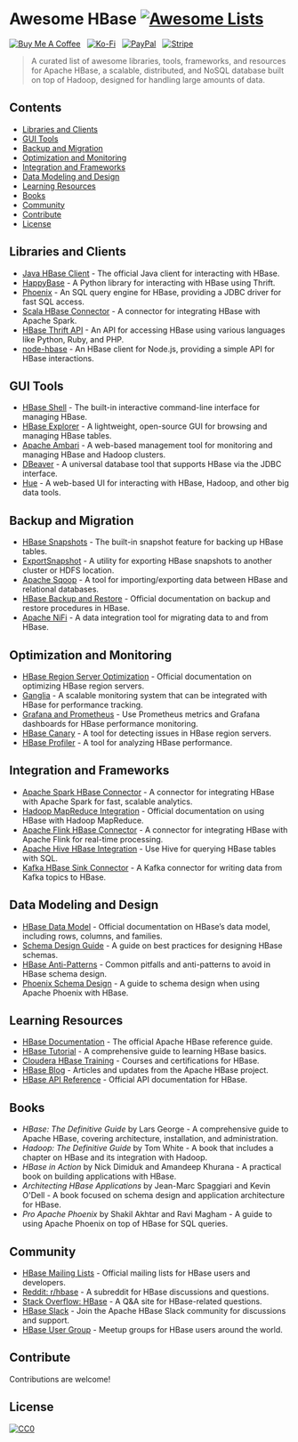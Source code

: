 # Awesome HBase [![Awesome Lists](https://srv-cdn.himpfen.io/badges/awesome-lists/awesomelists-flat.svg)](https://github.com/awesomelistsio/awesome)

[![Buy Me A Coffee](https://srv-cdn.himpfen.io/badges/buymeacoffee/buymeacoffee-flat.svg)](https://tinyurl.com/2h9aktmd) &nbsp; [![Ko-Fi](https://srv-cdn.himpfen.io/badges/kofi/kofi-flat.svg)](https://tinyurl.com/d4xnrptz) &nbsp; [![PayPal](https://srv-cdn.himpfen.io/badges/paypal/paypal-flat.svg)](https://tinyurl.com/mr22naua) &nbsp; [![Stripe](https://srv-cdn.himpfen.io/badges/stripe/stripe-flat.svg)](https://tinyurl.com/e8ymxdw3)

> A curated list of awesome libraries, tools, frameworks, and resources for Apache HBase, a scalable, distributed, and NoSQL database built on top of Hadoop, designed for handling large amounts of data.

## Contents

- [Libraries and Clients](#libraries-and-clients)
- [GUI Tools](#gui-tools)
- [Backup and Migration](#backup-and-migration)
- [Optimization and Monitoring](#optimization-and-monitoring)
- [Integration and Frameworks](#integration-and-frameworks)
- [Data Modeling and Design](#data-modeling-and-design)
- [Learning Resources](#learning-resources)
- [Books](#books)
- [Community](#community)
- [Contribute](#contribute)
- [License](#license)

## Libraries and Clients

- [Java HBase Client](https://hbase.apache.org/book.html#client) - The official Java client for interacting with HBase.
- [HappyBase](https://happybase.readthedocs.io/) - A Python library for interacting with HBase using Thrift.
- [Phoenix](https://phoenix.apache.org/) - An SQL query engine for HBase, providing a JDBC driver for fast SQL access.
- [Scala HBase Connector](https://github.com/hortonworks-spark/shc) - A connector for integrating HBase with Apache Spark.
- [HBase Thrift API](https://hbase.apache.org/book.html#thrift) - An API for accessing HBase using various languages like Python, Ruby, and PHP.
- [node-hbase](https://github.com/adaltas/node-hbase) - An HBase client for Node.js, providing a simple API for HBase interactions.

## GUI Tools

- [HBase Shell](https://hbase.apache.org/book.html#shell) - The built-in interactive command-line interface for managing HBase.
- [HBase Explorer](https://github.com/ssharma/hbase-explorer) - A lightweight, open-source GUI for browsing and managing HBase tables.
- [Apache Ambari](https://ambari.apache.org/) - A web-based management tool for monitoring and managing HBase and Hadoop clusters.
- [DBeaver](https://dbeaver.io/) - A universal database tool that supports HBase via the JDBC interface.
- [Hue](https://gethue.com/) - A web-based UI for interacting with HBase, Hadoop, and other big data tools.

## Backup and Migration

- [HBase Snapshots](https://hbase.apache.org/book.html#ops.snapshots) - The built-in snapshot feature for backing up HBase tables.
- [ExportSnapshot](https://hbase.apache.org/book.html#export.snapshot) - A utility for exporting HBase snapshots to another cluster or HDFS location.
- [Apache Sqoop](https://sqoop.apache.org/) - A tool for importing/exporting data between HBase and relational databases.
- [HBase Backup and Restore](https://hbase.apache.org/book.html#backup_restore) - Official documentation on backup and restore procedures in HBase.
- [Apache NiFi](https://nifi.apache.org/) - A data integration tool for migrating data to and from HBase.

## Optimization and Monitoring

- [HBase Region Server Optimization](https://hbase.apache.org/book.html#regionserver) - Official documentation on optimizing HBase region servers.
- [Ganglia](http://ganglia.sourceforge.net/) - A scalable monitoring system that can be integrated with HBase for performance tracking.
- [Grafana and Prometheus](https://grafana.com/) - Use Prometheus metrics and Grafana dashboards for HBase performance monitoring.
- [HBase Canary](https://hbase.apache.org/book.html#canary) - A tool for detecting issues in HBase region servers.
- [HBase Profiler](https://github.com/apache/hbase-profiling) - A tool for analyzing HBase performance.

## Integration and Frameworks

- [Apache Spark HBase Connector](https://github.com/hortonworks-spark/shc) - A connector for integrating HBase with Apache Spark for fast, scalable analytics.
- [Hadoop MapReduce Integration](https://hbase.apache.org/book.html#mapreduce) - Official documentation on using HBase with Hadoop MapReduce.
- [Apache Flink HBase Connector](https://ci.apache.org/projects/flink/flink-docs-release-1.14/docs/connectors/table/hbase/) - A connector for integrating HBase with Apache Flink for real-time processing.
- [Apache Hive HBase Integration](https://cwiki.apache.org/confluence/display/Hive/HBaseIntegration) - Use Hive for querying HBase tables with SQL.
- [Kafka HBase Sink Connector](https://docs.confluent.io/platform/current/connect/kafka-connect-hbase/index.html) - A Kafka connector for writing data from Kafka topics to HBase.

## Data Modeling and Design

- [HBase Data Model](https://hbase.apache.org/book.html#datamodel) - Official documentation on HBase’s data model, including rows, columns, and families.
- [Schema Design Guide](https://hbase.apache.org/book.html#schema.design) - A guide on best practices for designing HBase schemas.
- [HBase Anti-Patterns](https://community.cloudera.com/t5/Community-Articles/HBase-Anti-Patterns/ta-p/246645) - Common pitfalls and anti-patterns to avoid in HBase schema design.
- [Phoenix Schema Design](https://phoenix.apache.org/faq.html#schema_design) - A guide to schema design when using Apache Phoenix with HBase.

## Learning Resources

- [HBase Documentation](https://hbase.apache.org/book.html) - The official Apache HBase reference guide.
- [HBase Tutorial](https://www.tutorialspoint.com/hbase/index.htm) - A comprehensive guide to learning HBase basics.
- [Cloudera HBase Training](https://www.cloudera.com/about/training/courses/hbase-training.html) - Courses and certifications for HBase.
- [HBase Blog](https://blogs.apache.org/hbase/) - Articles and updates from the Apache HBase project.
- [HBase API Reference](https://hbase.apache.org/apidocs/) - Official API documentation for HBase.

## Books

- *HBase: The Definitive Guide* by Lars George - A comprehensive guide to Apache HBase, covering architecture, installation, and administration.
- *Hadoop: The Definitive Guide* by Tom White - A book that includes a chapter on HBase and its integration with Hadoop.
- *HBase in Action* by Nick Dimiduk and Amandeep Khurana - A practical book on building applications with HBase.
- *Architecting HBase Applications* by Jean-Marc Spaggiari and Kevin O'Dell - A book focused on schema design and application architecture for HBase.
- *Pro Apache Phoenix* by Shakil Akhtar and Ravi Magham - A guide to using Apache Phoenix on top of HBase for SQL queries.

## Community

- [HBase Mailing Lists](https://hbase.apache.org/mailing_lists.html) - Official mailing lists for HBase users and developers.
- [Reddit: r/hbase](https://www.reddit.com/r/hbase/) - A subreddit for HBase discussions and questions.
- [Stack Overflow: HBase](https://stackoverflow.com/questions/tagged/hbase) - A Q&A site for HBase-related questions.
- [HBase Slack](https://hbase.apache.org/slack.html) - Join the Apache HBase Slack community for discussions and support.
- [HBase User Group](https://www.meetup.com/topics/hbase/) - Meetup groups for HBase users around the world.

## Contribute

Contributions are welcome!

## License

[![CC0](https://mirrors.creativecommons.org/presskit/buttons/88x31/svg/by-sa.svg)](http://creativecommons.org/licenses/by-sa/4.0/)
